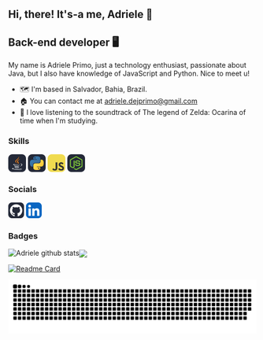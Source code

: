Hi, there! It's-a me, Adriele :bug:	
------------------------------
Back-end developer :desktop_computer:
------------------------------

My name is Adriele Primo, just a technology enthusiast, passionate about Java, but I also have knowledge of JavaScript and Python. Nice to meet u!

*   :world_map:	I'm based in Salvador, Bahia, Brazil.
*   :house: 	 You can contact me at [adriele.dejprimo@gmail.com](mailto:adriele.dejprimo@gmail.com)
*   :seedling:  I love listening to the soundtrack of The legend of Zelda: Ocarina of time when I'm studying.
  ### Skills 
<p align="left">
  
<a href="https://www.oracle.com/java/" target="_blank" rel="noreferrer"><img src="https://github.com/tandpfun/skill-icons/blob/main/icons/Java-Dark.svg" width="36" height="36" alt="Java" /></a>
<a href="https://www.python.org/" target="_blank" rel="noreferrer"><img src="https://github.com/tandpfun/skill-icons/blob/main/icons/Python-Dark.svg" width="36" height="36" alt="Python" /></a>
<a href="https://developer.mozilla.org/en-US/docs/Web/JavaScript" target="_blank" rel="noreferrer"><img src="https://github.com/tandpfun/skill-icons/blob/main/icons/JavaScript.svg" width="36" height="36" alt="JavaScript" /></a>
<a href="https://nodejs.org/en" target="_blank" rel="noreferrer"><img src="https://github.com/tandpfun/skill-icons/blob/main/icons/NodeJS-Dark.svg" width="36" height="36" alt="JavaScript" /></a>
</p>
                    
### Socials    
<p align="left">
  
<a href="https://www.github.com/adrieleprimo" target="_blank" rel="noreferrer"><img src="https://github.com/tandpfun/skill-icons/blob/main/icons/Github-Dark.svg" width="32" height="32" /></a>
 <a href="https://www.linkedin.com/in/adrieleprimo" target="_blank" rel="noreferrer"><img src="https://github.com/tandpfun/skill-icons/blob/main/icons/LinkedIn.svg" width="32" height="32" /></a>
 
### Badges
<a href="https://github.com/adrieleprimo">
  <img align="center" src="https://github-readme-stats.vercel.app/api/top-langs/?username=adrieleprimo&theme=dark&hide_langs_below=1" />
</a>
<a href="https://github.com/adrieleprimo">
 <img align="left" src="https://github-readme-stats.vercel.app/api?username=adrieleprimo&show_icons=true&theme=dark&line_height=27&rank_icon=github" alt="Adriele github stats"/>
</a>

[![Readme Card](https://github-readme-stats.vercel.app/api/pin/?username=adrieleprimo&repo=ChessSystem&theme=dark)](https://github.com/adrieleprimo/ChessSystem)


![github-contribution-grid-snake](https://github.com/adrieleprimo/adrieleprimo/blob/output/github-contribution-grid-snake.svg)
